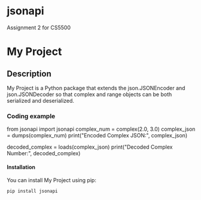 # jsonapi
Assignment 2 for CS5500

# My Project

## Description

My Project is a Python package that extends the json.JSONEncoder and json.JSONDecoder so that complex and range objects can be both serialized and deserialized.

### Coding example
from jsonapi import jsonapi
complex_num = complex(2.0, 3.0)
complex_json = dumps(complex_num)
print("Encoded Complex JSON:", complex_json)

decoded_complex = loads(complex_json)
print("Decoded Complex Number:", decoded_complex)

#### Installation

You can install My Project using pip:

```shell
pip install jsonapi

